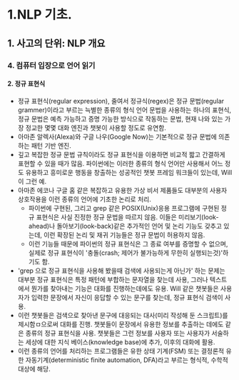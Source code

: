 # 1.NLP 기초.
## 1. 사고의 단위: NLP 개요
### 4. 컴퓨터 입장으로 언어 읽기 
#### 2. 정규 표현식
- 정규 표현식(regular expression), 줄여서 정규식(regex)은 정규 문법(regular grammer)이라고 부르는 늑별한 종류의 형식 언어 문법을 사용하는 하나의 표현식, 정규 문법은 예측 가능하고 증명 가능한 방식으로 작동하는 문법, 현재 나와 있는 가장 정교한 몇몇 대화 엔진과 챗봇이 사용할 정도로 유연함.
- 아마존 알렉사(Alexa)와 구글 나우(Google Now)는 기본적으로 정규 문법에 의존하는 패턴 기반 엔진.
- 깊고 복잡한 정규 문법 규칙이라도 정규 표현식을 이용하면 비교적 짧고 간결하게 표현할 수 있을 때가 많음. 파이썬에는 이러한 종류의 형식 언어만 사용해서 어느 정도 유용하고 흥미로운 행동을 창출하는 성공적인 챗봇 프레임 워크들이 있는데, Will이 그런 예.
- 아마존 에코나 구글 홈 같은 복잡하고 유용한 가상 비서 제품들도 대부분의 사용자 상호작용을 이런 종류의 언어에 기초한 논리로 처리.
  - 파이썬에 구현된, 그리고 grep 같은 POSIX(Unix)응용 프로그램에 구현된 정규 표현식은 사실 진정한 정규 문법을 따르지 않음. 이들은 미리보기(look-ahead)나 돌아보기(look-back)같은 추가적인 언어 및 논리 기능도 갖추고 있는데, 이런 확장된 논리 및 재귀 기능들은 정규 문법이 허용하지 않음.
  - 이런 기능들 때문에 파이썬의 정규 표현식은 그 종료 여부를 증명할 수 없으며, 실제로 정규 표현식이 '충돌(crash; 제어가 불가능하게 무한히 실행되는것)'하기도 함.
- 'grep 으로 정규 표현식을 사용해 봤을때 검색에 사용되는게 아닌가' 하는 문제는 대부분 정규 표현식은 특정 패턴에 부합하는 문자열을 찾는데 사용, 그러나 텍스트에서 뭔가를 찾아내는 기능은 대화를 진행하는데에도 유용. Will 같은 챗봇들은 사용자가 입력한 문장에서 자신이 응답할 수 있는 문구를 찾는데, 정규 표현식 검색이 사용.
- 이런 챗봇들은 검색으로 찾아낸 문구에 대응되는 대사(미리 작성해 둔 스크립트)를 제시함ㅁ으로써 대화를 진행. 챗봇들이 문장에서 유용한 정보를 추출하는 데에도 같은 종류의 정규 표현식을 사용. 챗봇들은 그런 정보를 사용자 또는 사용자가 서술하는 세상에 대한 지식 베이스(knowledge base)에 추가, 이후의 대화에 활용.
- 이런 종류의 언어를 처리하는 프로그램들은 유한 상태 기계(FSM) 또는 결정론적 유한 자동기계(deterministic finite automation, DFA)라고 부르는 형식적, 수학적 대상에 해당.
